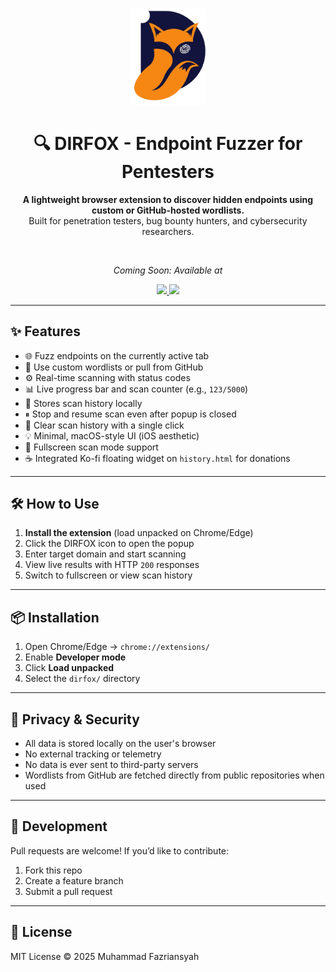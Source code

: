 <p align="center">
  <img src="logo.png" alt="Dirfox Logo" width="120">
</p>

<h1 align="center">🔍 DIRFOX - Endpoint Fuzzer for Pentesters</h1>

<p align="center">
  <b>A lightweight browser extension to discover hidden endpoints using custom or GitHub-hosted wordlists.</b><br>
  Built for penetration testers, bug bounty hunters, and cybersecurity researchers.
</p>

<br>

<p align="center"><i>Coming Soon: Available at</i></p>

<p align="center">
  <a target="_blank" href="#">
    <img src="https://img.shields.io/badge/Chrome%20Web%20Store-Coming%20Soon-blue?style=for-the-badge&logo=google-chrome&logoColor=white" />
  </a>
  <a target="_blank" href="#">
    <img src="https://img.shields.io/badge/Firefox%20Add-on-Coming%20Soon-orange?style=for-the-badge&logo=firefox-browser&logoColor=white&style=for-the-badge" />
  </a>
</p>


---

## ✨ Features

- 🌐 Fuzz endpoints on the currently active tab  
- 📁 Use custom wordlists or pull from GitHub  
- ⚙️ Real-time scanning with status codes  
- 📊 Live progress bar and scan counter (e.g., `123/5000`)  
- 💾 Stores scan history locally  
- ⏸ Stop and resume scan even after popup is closed  
- 🧼 Clear scan history with a single click  
- 💡 Minimal, macOS-style UI (iOS aesthetic)  
- 🔄 Fullscreen scan mode support  
- ☕ Integrated Ko-fi floating widget on `history.html` for donations

---

## 🛠️ How to Use

1. **Install the extension** (load unpacked on Chrome/Edge)  
2. Click the DIRFOX icon to open the popup  
3. Enter target domain and start scanning  
4. View live results with HTTP `200` responses  
5. Switch to fullscreen or view scan history  

---

## 📦 Installation

1. Open Chrome/Edge → `chrome://extensions/`  
2. Enable **Developer mode**  
3. Click **Load unpacked**  
4. Select the `dirfox/` directory  

---

## 🔐 Privacy & Security

- All data is stored locally on the user's browser  
- No external tracking or telemetry  
- No data is ever sent to third-party servers  
- Wordlists from GitHub are fetched directly from public repositories when used  

---

## 🧪 Development

Pull requests are welcome! If you’d like to contribute:

1. Fork this repo  
2. Create a feature branch  
3. Submit a pull request  

---

## 📜 License

MIT License © 2025 Muhammad Fazriansyah
